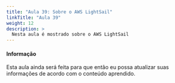 ```yaml
---
title: "Aula 39: Sobre o AWS LightSail"
linkTitle: "Aula 39"
weight: 12
description: >
  Nesta aula é mostrado sobre o AWS LightSail
---
```


<div class="alert alert-info">
  <h4>Informação</h4>
  <p>Esta aula ainda será feita para que então eu possa atualizar suas informações de acordo com o conteúdo aprendido.</p>
</div>
